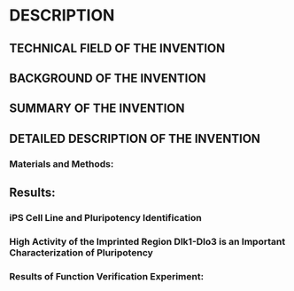 # DESCRIPTION

## TECHNICAL FIELD OF THE INVENTION

## BACKGROUND OF THE INVENTION

## SUMMARY OF THE INVENTION

## DETAILED DESCRIPTION OF THE INVENTION

### Materials and Methods:

## Results:

### iPS Cell Line and Pluripotency Identification

### High Activity of the Imprinted Region Dlk1-Dlo3 is an Important Characterization of Pluripotency

### Results of Function Verification Experiment:

